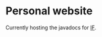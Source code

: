 # Personal website

Currently hosting the javadocs for <a href="https://github.com/stefvanschie/IF">IF</a>.